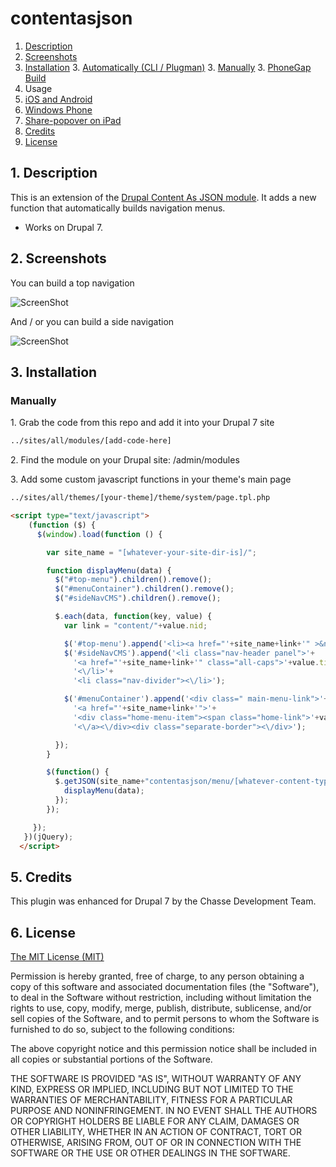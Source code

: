 # contentasjson

1. [Description](#1-description)
2. [Screenshots](#2-screenshots)
3. [Installation](#3-installation)
	3. [Automatically (CLI / Plugman)](#automatically-cli--plugman)
	3. [Manually](#manually)
	3. [PhoneGap Build](#phonegap-build)
4. Usage
  4. [iOS and Android](#4a-usage-on-ios-and-android)
  4. [Windows Phone](#4b-usage-on-windows-phone)
  4. [Share-popover on iPad](#4c-share-popover-on-ipad)
5. [Credits](#5-credits)
6. [License](#6-license)

## 1. Description

This is an extension of the [Drupal Content As JSON module](https://www.drupal.org/project/contentasjson). It adds a new function that automatically builds navigation menus.

* Works on Drupal 7.

## 2. Screenshots

You can build a top navigation

![ScreenShot](https://raw.githubusercontent.com/EddyVerbruggen/SocialSharing-PhoneGap-Plugin/master/screenshots/screenshot-ios7-share.png)

And / or you can build a side navigation

![ScreenShot](https://raw.githubusercontent.com/EddyVerbruggen/SocialSharing-PhoneGap-Plugin/master/screenshots/screenshot-wp8-share.jpg)

## 3. Installation

### Manually

1\. Grab the code from this repo and add it into your Drupal 7 site
```xml
../sites/all/modules/[add-code-here]
```

2\. Find the module on your Drupal site: /admin/modules


3\. Add some custom javascript functions in your theme's main page
```xml
../sites/all/themes/[your-theme]/theme/system/page.tpl.php
```

```html
<script type="text/javascript">
    (function ($) {
      $(window).load(function () {

        var site_name = "[whatever-your-site-dir-is]/";

        function displayMenu(data) {
          $("#top-menu").children().remove();
          $("#menuContainer").children().remove();
          $("#sideNavCMS").children().remove();

          $.each(data, function(key, value) {
            var link = "content/"+value.nid;

            $('#top-menu').append('<li><a href="'+site_name+link+'" >&nbsp;'+value.title+'<\/a><\/li><li class="pipe-line">|<\/li>');
            $('#sideNavCMS').append('<li class="nav-header panel">'+
              '<a href="'+site_name+link+'" class="all-caps">'+value.title+'<\/a>'+
              '<\/li>'+
              '<li class="nav-divider"><\/li>');

            $('#menuContainer').append('<div class=" main-menu-link">'+
              '<a href="'+site_name+link+'">'+
              '<div class="home-menu-item"><span class="home-link">'+value.title+'<\/span><\/div>'+
              '<\/a><\/div><div class="separate-border"><\/div>');

          });
        }

        $(function() {
          $.getJSON(site_name+"contentasjson/menu/[whatever-content-type-you-want]", function(data) {
            displayMenu(data);
          });
        });

     });
   })(jQuery);
  </script>

```

## 5. Credits ##

This plugin was enhanced for Drupal 7 by the Chasse Development Team.


## 6. License

[The MIT License (MIT)](http://www.opensource.org/licenses/mit-license.html)

Permission is hereby granted, free of charge, to any person obtaining a copy
of this software and associated documentation files (the "Software"), to deal
in the Software without restriction, including without limitation the rights
to use, copy, modify, merge, publish, distribute, sublicense, and/or sell
copies of the Software, and to permit persons to whom the Software is
furnished to do so, subject to the following conditions:

The above copyright notice and this permission notice shall be included in
all copies or substantial portions of the Software.

THE SOFTWARE IS PROVIDED "AS IS", WITHOUT WARRANTY OF ANY KIND, EXPRESS OR
IMPLIED, INCLUDING BUT NOT LIMITED TO THE WARRANTIES OF MERCHANTABILITY,
FITNESS FOR A PARTICULAR PURPOSE AND NONINFRINGEMENT. IN NO EVENT SHALL THE
AUTHORS OR COPYRIGHT HOLDERS BE LIABLE FOR ANY CLAIM, DAMAGES OR OTHER
LIABILITY, WHETHER IN AN ACTION OF CONTRACT, TORT OR OTHERWISE, ARISING FROM,
OUT OF OR IN CONNECTION WITH THE SOFTWARE OR THE USE OR OTHER DEALINGS IN
THE SOFTWARE.
